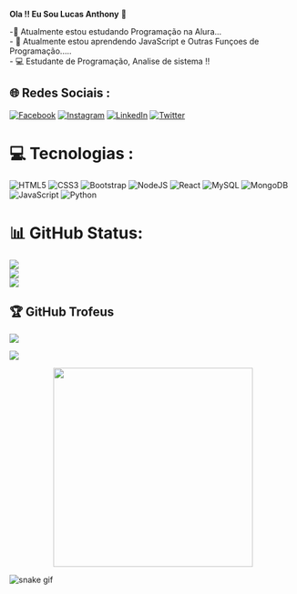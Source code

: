 **Ola !! Eu Sou Lucas Anthony** 👋

-🔭 Atualmente estou estudando Programação na Alura...<br>- 🌱 Atualmente estou aprendendo JavaScript e Outras Funçoes de Programação.....<br>- 💻 Estudante de Programação, Analise de sistema !!


## 🌐 Redes Sociais :
[![Facebook](https://img.shields.io/badge/Facebook-%231877F2.svg?logo=Facebook&logoColor=white)](https://facebook.com/https://www.facebook.com/lucas.anthony.10/) [![Instagram](https://img.shields.io/badge/Instagram-%23E4405F.svg?logo=Instagram&logoColor=white)](https://instagram.com/https://www.instagram.com/dev_anthonylucas/) [![LinkedIn](https://img.shields.io/badge/LinkedIn-%230077B5.svg?logo=linkedin&logoColor=white)](https://linkedin.com/in/https://www.linkedin.com/in/lucas-anthony-569a76255/) [![Twitter](https://img.shields.io/badge/Twitter-%231DA1F2.svg?logo=Twitter&logoColor=white)](https://twitter.com/https://twitter.com/LucasGasparzim) 

# 💻 Tecnologias :
![HTML5](https://img.shields.io/badge/html5-%23E34F26.svg?style=for-the-badge&logo=html5&logoColor=white) ![CSS3](https://img.shields.io/badge/css3-%231572B6.svg?style=for-the-badge&logo=css3&logoColor=white) ![Bootstrap](https://img.shields.io/badge/bootstrap-%23563D7C.svg?style=for-the-badge&logo=bootstrap&logoColor=white) ![NodeJS](https://img.shields.io/badge/node.js-6DA55F?style=for-the-badge&logo=node.js&logoColor=white) ![React](https://img.shields.io/badge/react-%2320232a.svg?style=for-the-badge&logo=react&logoColor=%2361DAFB) ![MySQL](https://img.shields.io/badge/mysql-%2300f.svg?style=for-the-badge&logo=mysql&logoColor=white) ![MongoDB](https://img.shields.io/badge/MongoDB-%234ea94b.svg?style=for-the-badge&logo=mongodb&logoColor=white) ![JavaScript](https://img.shields.io/badge/javascript-%23323330.svg?style=for-the-badge&logo=javascript&logoColor=%23F7DF1E) ![Python](https://img.shields.io/badge/python-3670A0?style=for-the-badge&logo=python&logoColor=ffdd54)
# 📊 GitHub Status:
![](https://github-readme-stats.vercel.app/api?username=Lucas9259&theme=tokyonight&hide_border=false&include_all_commits=true&count_private=true)<br/>![](https://github-readme-streak-stats.herokuapp.com/?user=Lucas9259&theme=tokyonight&hide_border=false)<br/>![](https://github-readme-stats.vercel.app/api/top-langs/?username=Lucas9259&theme=tokyonight&hide_border=false&include_all_commits=true&count_private=true&layout=compact)

## 🏆 GitHub Trofeus 
![](https://github-profile-trophy.vercel.app/?username=Lucas9259&theme=radical&no-frame=false&no-bg=true&margin-w=4)


[![](https://visitcount.itsvg.in/api?id=Lucas9259&icon=0&color=0)](https://visitcount.itsvg.in)

<!-- Proudly created with GPRM ( https://gprm.itsvg.in ) -->
  
 
  
  <div align="center"> 
<img src=  "https://raw.githubusercontent.com/LuigiGf/LuigiGFReadme2/main/code.gif"width="350px" />
</div>
  
![snake gif](https://github.com/Lucas9259/Lucas9259/blob/output/github-contribution-grid-snake.svg)
  
